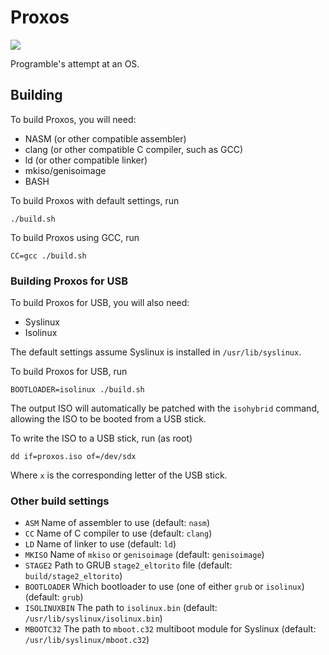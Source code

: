 Proxos
======
![](http://stillmaintained.com/programble/proxos.png)

Programble's attempt at an OS.

Building
--------

To build Proxos, you will need:

 * NASM (or other compatible assembler)
 * clang (or other compatible C compiler, such as GCC)
 * ld (or other compatible linker)
 * mkiso/genisoimage
 * BASH

To build Proxos with default settings, run

    ./build.sh

To build Proxos using GCC, run

    CC=gcc ./build.sh

### Building Proxos for USB

To build Proxos for USB, you will also need:

 * Syslinux
 * Isolinux

The default settings assume Syslinux is installed in
`/usr/lib/syslinux`.

To build Proxos for USB, run

    BOOTLOADER=isolinux ./build.sh

The output ISO will automatically be patched with the `isohybrid`
command, allowing the ISO to be booted from a USB stick.

To write the ISO to a USB stick, run (as root)

    dd if=proxos.iso of=/dev/sdx

Where `x` is the corresponding letter of the USB stick.
    
### Other build settings

 * `ASM` Name of assembler to use (default: `nasm`)
 * `CC` Name of C compiler to use (default: `clang`)
 * `LD` Name of linker to use (default: `ld`)
 * `MKISO` Name of `mkiso` or `genisoimage` (default: `genisoimage`)
 * `STAGE2` Path to GRUB `stage2_eltorito` file (default: `build/stage2_eltorito`)
 * `BOOTLOADER` Which bootloader to use (one of either `grub` or `isolinux`) (default: `grub`)
 * `ISOLINUXBIN` The path to `isolinux.bin` (default: `/usr/lib/syslinux/isolinux.bin`)
 * `MBOOTC32` The path to `mboot.c32` multiboot module for Syslinux (default: `/usr/lib/syslinux/mboot.c32`)
